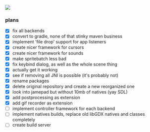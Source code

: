 ![](https://github.com/Anuken/Arc/workflows/Java%20CI/badge.svg)

### plans
- [X] fix all backends
- [X] convert to gradle, none of that stinky maven business
- [X] implement 'file drop' support for app listeners
- [X] create nicer framework for cursors
- [X] create nicer framework for sounds
- [X] make spritebatch less bad
- [X] fix keybind dialog, as well as the whole scene thing
- [X] actually get it working
- [X] see if removing all JNI is possible (it's probably not)
- [X] rename packages
- [X] delete original repository and create a new reorganized one
- [X] look into jamepad but without 10mb of natives (yay SDL)
- [X] add postprocessing as extension
- [X] add gif recorder as extension
- [ ] implement controller framework for each backend
- [ ] implement natives builds, replace old libGDX natives and classes completely
- [ ] create build server
